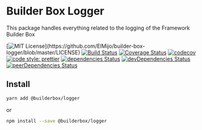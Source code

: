 # Builder Box Logger
This package handles everything related to the logging of the Framework Builder Box

[![MIT License](https://img.shields.io/apm/l/atomic-design-ui.svg?)](https://github.com/ElMijo/builder-box-logger/blob/master/LICENSE) [![Build Status](https://travis-ci.org/ElMijo/builder-box-logger.svg?branch=master)](https://travis-ci.org/ElMijo/builder-box-logger) [![Coverage Status](https://coveralls.io/repos/github/ElMijo/builder-box-logger/badge.svg?branch=master)](https://coveralls.io/github/ElMijo/builder-box-logger?branch=master) [![codecov](https://codecov.io/gh/ElMijo/builder-box-logger/branch/master/graph/badge.svg)](https://codecov.io/gh/ElMijo/builder-box-logger) [![code style: prettier](https://img.shields.io/badge/code_style-prettier-ff69b4.svg?style=flat-square)](https://github.com/prettier/prettier) [![dependencies Status](https://david-dm.org/ElMijo/builder-box-logger/status.svg)](https://david-dm.org/ElMijo/builder-box-logger) [![devDependencies Status](https://david-dm.org/ElMijo/builder-box-logger/dev-status.svg)](https://david-dm.org/ElMijo/builder-box-logger?type=dev) [![peerDependencies Status](https://david-dm.org/ElMijo/builder-box-logger/peer-status.svg)](https://david-dm.org/ElMijo/builder-box-logger?type=peer) 


## Install
```bash
yarn add @builderbox/logger
```
or 

```bash
npm install --save @builderbox/logger
```